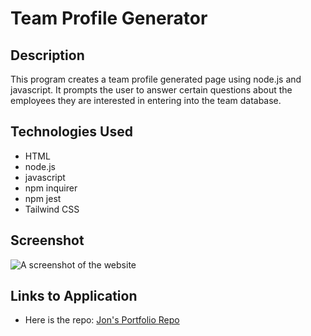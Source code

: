# Team Profile Generator

## Description

This program creates a team profile generated page using node.js and javascript. It prompts the user to answer certain questions about the employees they are interested in entering into the team database.

## Technologies Used

-   HTML
-   node.js
-   javascript
-   npm inquirer
-   npm jest
-   Tailwind CSS

## Screenshot

![A screenshot of the website](../Assets/Images/teamProfile.png)

## Links to Application

-   Here is the repo: [Jon's Portfolio Repo](https://github.com/Jonchirinos/team-profile-generator)
